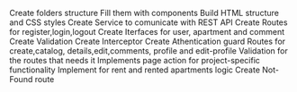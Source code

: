 Create folders structure
Fill them with components
Build HTML structure and CSS styles
Create Service to comunicate with REST API
Create Routes for register,login,logout
Create Iterfaces for user, apartment and comment
Create Validation
Create Interceptor
Create Athentication guard
Routes for create,catalog, details,edit,comments, profile and edit-profile
Validation for the routes that needs it
Implements page action for project-specific functionality
Implement for rent and rented apartments logic
Create Not-Found route
